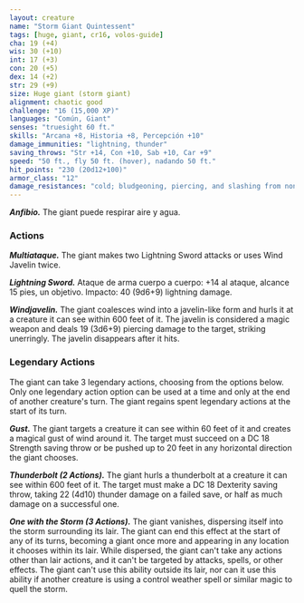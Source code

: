 ```yaml
---
layout: creature
name: "Storm Giant Quintessent"
tags: [huge, giant, cr16, volos-guide]
cha: 19 (+4)
wis: 30 (+10)
int: 17 (+3)
con: 20 (+5)
dex: 14 (+2)
str: 29 (+9)
size: Huge giant (storm giant)
alignment: chaotic good
challenge: "16 (15,000 XP)"
languages: "Común, Giant"
senses: "truesight 60 ft."
skills: "Arcana +8, Historia +8, Percepción +10"
damage_immunities: "lightning, thunder"
saving_throws: "Str +14, Con +10, Sab +10, Car +9"
speed: "50 ft., fly 50 ft. (hover), nadando 50 ft."
hit_points: "230 (20d12+100)"
armor_class: "12"
damage_resistances: "cold; bludgeoning, piercing, and slashing from nonmagical attacks"
---
```


***Anfibio.*** The giant puede respirar aire y agua.

### Actions

***Multiataque.*** The giant makes two Lightning Sword attacks or uses Wind Javelin twice.

***Lightning Sword.*** Ataque de arma cuerpo a cuerpo: +14 al ataque, alcance 15 pies, un objetivo. Impacto: 40 (9d6+9) lightning damage.

***Windjavelin.*** The giant coalesces wind into a javeIin-like form and hurls it at a creature it can see within 600 feet of it. The javelin is considered a magic weapon and deals 19 (3d6+9) piercing damage to the target, striking unerringly. The javelin disappears after it hits.

### Legendary Actions

The giant can take 3 legendary actions, choosing from the options below. Only one legendary action option can be used at a time and only at the end of another creature's turn. The giant regains spent legendary actions at the start of its turn.

***Gust.*** The giant targets a creature it can see within 60 feet of it and creates a magical gust of wind around it. The target must succeed on a DC 18 Strength saving throw or be pushed up to 20 feet in any horizontal direction the giant chooses.

***Thunderbolt (2 Actions).*** The giant hurls a thunderbolt at a creature it can see within 600 feet of it. The target must make a DC 18 Dexterity saving throw, taking 22 (4d10) thunder damage on a failed save, or half as much damage on a successful one.

***One with the Storm (3 Actions).*** The giant vanishes, dispersing itself into the storm surrounding its lair. The giant can end this effect at the start of any of its turns, becoming a giant once more and appearing in any location it chooses within its lair. While dispersed, the giant can't take any actions other than lair actions, and it can't be targeted by attacks, spells, or other effects. The giant can't use this ability outside its lair, nor can it use this ability if another creature is using a control weather spell or similar magic to quell the storm.
